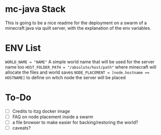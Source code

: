 # mc-java Stack
This is going to be a nice readme for the deployment on a swarm of a minecraft java via quilt server, with the explanation of the env variables.


# ENV List
`WORLD_NAME = "NAME"` A simple world name that will be used for the server name too
`HOST_FOLDER_PATH = "/absolute/host/path"` where minecraft will allocate the files and world saves
`NODE_PLACEMENT = [node.hostname == HOSTNAME]` to define on witch node the server will be placed


# To-Do
- [ ] Credits to itzg docker image
- [ ] FAQ on node placement inside a swarm
- [ ] a file browser to make easier for backing/restoring the world?
- [ ] caveats?
